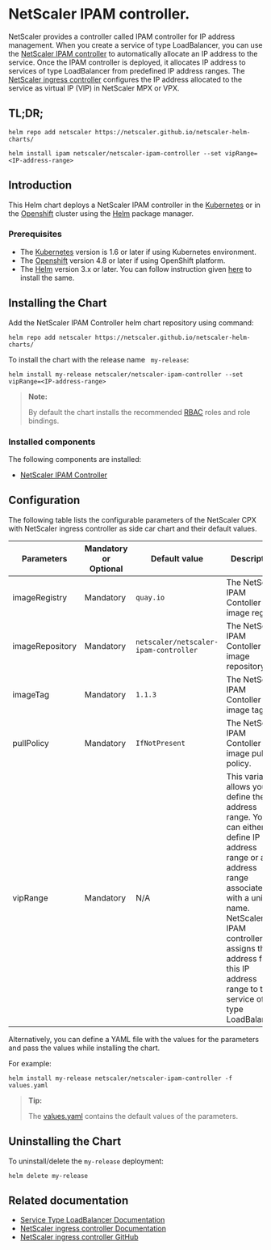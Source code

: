 # NetScaler IPAM controller.

NetScaler provides a controller called IPAM controller for IP address management. When you create a service of type LoadBalancer, you can use the [NetScaler IPAM controller](https://docs.netscaler.com/en-us/citrix-k8s-ingress-controller/network/type-loadbalancer/) to automatically allocate an IP address to the service. Once the IPAM controller is deployed, it allocates IP address to services of type LoadBalancer from predefined IP address ranges. The [NetScaler ingress controller](https://docs.netscaler.com/en-us/citrix-k8s-ingress-controller/) configures the IP address allocated to the service as virtual IP (VIP) in NetScaler MPX or VPX.

## TL;DR;

   ```
   helm repo add netscaler https://netscaler.github.io/netscaler-helm-charts/

   helm install ipam netscaler/netscaler-ipam-controller --set vipRange=<IP-address-range>
   ```

## Introduction
This Helm chart deploys a NetScaler IPAM controller in the [Kubernetes](https://kubernetes.io/) or in the [Openshift](https://www.openshift.com) cluster using the [Helm](https://helm.sh/) package manager.

### Prerequisites

-  The [Kubernetes](https://kubernetes.io/) version is 1.6 or later if using Kubernetes environment.
-  The [Openshift](https://www.openshift.com) version 4.8 or later if using OpenShift platform.
-  The [Helm](https://helm.sh/) version 3.x or later. You can follow instruction given [here](https://github.com/netscaler/netscaler-helm-charts/blob/master/Helm_Installation_version_3.md) to install the same.

## Installing the Chart
Add the NetScaler IPAM Controller helm chart repository using command:

   ```
   helm repo add netscaler https://netscaler.github.io/netscaler-helm-charts/
   ```

   To install the chart with the release name ``` my-release```:

   ```
   helm install my-release netscaler/netscaler-ipam-controller --set vipRange=<IP-address-range>
   ```

> **Note:**
>
> By default the chart installs the recommended [RBAC](https://kubernetes.io/docs/admin/authorization/rbac/) roles and role bindings.

### Installed components

The following components are installed:

-  [NetScaler IPAM Controller](https://docs.netscaler.com/en-us/citrix-k8s-ingress-controller/network/type-loadbalancer/)

## Configuration
The following table lists the configurable parameters of the NetScaler CPX with NetScaler ingress controller as side car chart and their default values.

| Parameters | Mandatory or Optional | Default value | Description |
| ---------- | --------------------- | ------------- | ----------- |
| imageRegistry                   | Mandatory  |  `quay.io`               |  The NetScaler IPAM Contoller image registry             |  
| imageRepository                 | Mandatory  |  `netscaler/netscaler-ipam-controller`              |   The NetScaler IPAM Contoller image repository             | 
| imageTag                  | Mandatory  |  `1.1.3`               |  The NetScaler IPAM Contoller image tag            |
| pullPolicy | Mandatory | `IfNotPresent` | The NetScaler IPAM Contoller image pull policy. |
| vipRange | Mandatory | N/A | This variable allows you to define the IP address range. You can either define IP address range or an IP address range associated with a unique name. NetScaler IPAM controller assigns the IP address from this IP address range to the service of type LoadBalancer. |

Alternatively, you can define a YAML file with the values for the parameters and pass the values while installing the chart.

For example:
   ```
   helm install my-release netscaler/netscaler-ipam-controller -f values.yaml
   ```

> **Tip:**
>
> The [values.yaml](https://github.com/netscaler/netscaler-helm-charts/blob/master/netscaler-ipam-controller/values.yaml) contains the default values of the parameters.

## Uninstalling the Chart
To uninstall/delete the ```my-release``` deployment:
   ```
   helm delete my-release
   ```

## Related documentation

- [Service Type LoadBalancer Documentation](https://docs.netscaler.com/en-us/citrix-k8s-ingress-controller/network/type-loadbalancer/)
- [NetScaler ingress controller Documentation](https://docs.netscaler.com/en-us/citrix-k8s-ingress-controller/)
- [NetScaler ingress controller GitHub](https://github.com/netscaler/netscaler-k8s-ingress-controller)
